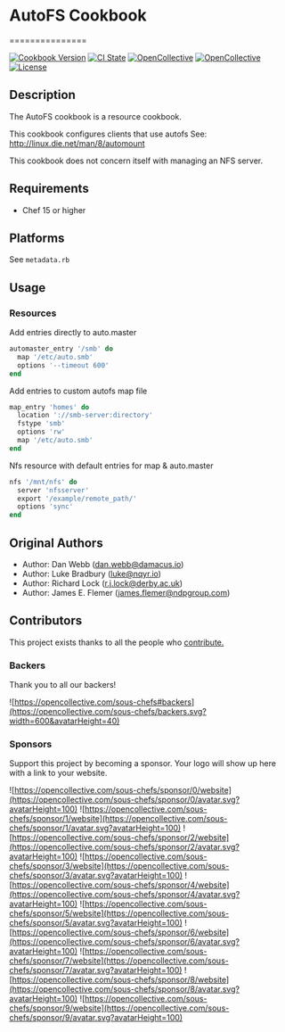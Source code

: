 # AutoFS Cookbook
===============

[![Cookbook Version](https://img.shields.io/cookbook/v/autofs.svg?style=flat)](https://supermarket.chef.io/cookbooks/autofs)
[![CI State](https://github.com/sous-chefs/autofs/workflows/ci/badge.svg)](https://github.com/sous-chefs/autofs/actions?query=workflow%3Aci)
[![OpenCollective](https://opencollective.com/sous-chefs/backers/badge.svg)](#backers)
[![OpenCollective](https://opencollective.com/sous-chefs/sponsors/badge.svg)](#sponsors)
[![License](https://img.shields.io/badge/License-Apache%202.0-green.svg)](https://opensource.org/licenses/Apache-2.0)

## Description

The AutoFS cookbook is a resource cookbook.

This cookbook configures clients that use autofs
See: http://linux.die.net/man/8/automount

This cookbook does not concern itself with managing an NFS server.

## Requirements

- Chef 15 or higher

## Platforms

See `metadata.rb`

## Usage

### Resources

Add entries directly to auto.master

```ruby
automaster_entry '/smb' do
  map '/etc/auto.smb'
  options '--timeout 600'
end
```

Add entries to custom autofs map file

```ruby
map_entry 'homes' do
  location '://smb-server:directory'
  fstype 'smb'
  options 'rw'
  map '/etc/auto.smb'
end
```

Nfs resource with default entries for map & auto.master

```ruby
nfs '/mnt/nfs' do
  server 'nfsserver'
  export '/example/remote_path/'
  options 'sync'
end
```

## Original Authors

- Author: Dan Webb (<dan.webb@damacus.io>)
- Author: Luke Bradbury (<luke@nqyr.io>)
- Author: Richard Lock (<r.j.lock@derby.ac.uk>)
- Author: James E. Flemer (<james.flemer@ndpgroup.com>)

## Contributors

This project exists thanks to all the people who [contribute.](https://opencollective.com/sous-chefs/contributors.svg?width=890&button=false)

### Backers

Thank you to all our backers!

![https://opencollective.com/sous-chefs#backers](https://opencollective.com/sous-chefs/backers.svg?width=600&avatarHeight=40)

### Sponsors

Support this project by becoming a sponsor. Your logo will show up here with a link to your website.

![https://opencollective.com/sous-chefs/sponsor/0/website](https://opencollective.com/sous-chefs/sponsor/0/avatar.svg?avatarHeight=100)
![https://opencollective.com/sous-chefs/sponsor/1/website](https://opencollective.com/sous-chefs/sponsor/1/avatar.svg?avatarHeight=100)
![https://opencollective.com/sous-chefs/sponsor/2/website](https://opencollective.com/sous-chefs/sponsor/2/avatar.svg?avatarHeight=100)
![https://opencollective.com/sous-chefs/sponsor/3/website](https://opencollective.com/sous-chefs/sponsor/3/avatar.svg?avatarHeight=100)
![https://opencollective.com/sous-chefs/sponsor/4/website](https://opencollective.com/sous-chefs/sponsor/4/avatar.svg?avatarHeight=100)
![https://opencollective.com/sous-chefs/sponsor/5/website](https://opencollective.com/sous-chefs/sponsor/5/avatar.svg?avatarHeight=100)
![https://opencollective.com/sous-chefs/sponsor/6/website](https://opencollective.com/sous-chefs/sponsor/6/avatar.svg?avatarHeight=100)
![https://opencollective.com/sous-chefs/sponsor/7/website](https://opencollective.com/sous-chefs/sponsor/7/avatar.svg?avatarHeight=100)
![https://opencollective.com/sous-chefs/sponsor/8/website](https://opencollective.com/sous-chefs/sponsor/8/avatar.svg?avatarHeight=100)
![https://opencollective.com/sous-chefs/sponsor/9/website](https://opencollective.com/sous-chefs/sponsor/9/avatar.svg?avatarHeight=100)
